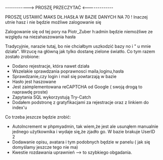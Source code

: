 ------------> PROSZĘ PRZECZYTAĆ <-------------



PROSZĘ USTAWIĆ MAKS DŁ.HASŁA W BAZIE DANYCH NA 70 ! Inaczej utnie hasz i nie będzie możliwe zalogowanie się

Zalogowanie się od tej pory na Piotr_Zuber h:admin będzie niemożliwe ze względu na niezahaszowania hasła

Tradycyjnie, narazie tutaj, bo nie chciałbym uszkodzić bazy no i " u mnie działa". Wrzucę na główną jak tylko dostanę zielone światło. 
Co tym razem zostało zrobione:

- Dodano rejestracje, która nawet działa 
- Wszelakie sprawdzania poprawnosci maila,loginu,hasła 
- Sprawdzanie,czy login i mail się powtarzają w bazie 
- Hasło jest haszowane 
- Jest zaimplementowana reCAPTCHA od Google ( swoją drogą to naprawdę proste)
- Zapytania SQL wykorzystują Try-Catch 
- Dodałem podstronę z gratyfikacjami za rejestracje oraz z linkiem do index'u 

Co trzeba jeszcze będzie zrobić:
- AutoIncrement w phpmyadmin, tak wiem,że jest ale usunąłem manualnie jednego użytkownika i wydaje się,że zjadło go. W bazie brakuje UserID 2
- Dodawanie opisu, avatara i tym podobnych będzie w panelu ( jak się domyślamy jeszcze tego nie ma) 
- Kwestie rozdawania uprawnień --> to szybkiego obgadania.


